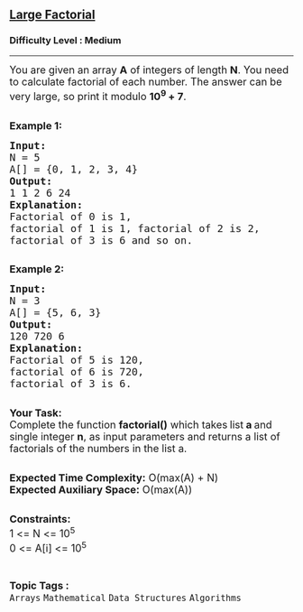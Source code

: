 <h2><a href="https://www.geeksforgeeks.org/problems/large-factorial4721/1?page=16&difficulty=Medium&status=unsolved&sortBy=submissions">Large Factorial</a></h2><h3>Difficulty Level : Medium</h3><hr><div class="problems_problem_content__Xm_eO"><p><span style="font-size:18px">You are given an array <strong>A</strong> of integers&nbsp;of length <strong>N</strong>. You need to calculate&nbsp;factorial of each number.&nbsp;The answer can be very large, so print it modulo <strong>10<sup>9&nbsp;</sup>+ 7</strong>.</span><br>
&nbsp;</p>

<p><span style="font-size:18px"><strong>Example 1:</strong></span></p>

<pre><span style="font-size:18px"><strong>Input:
</strong>N = 5
A[] = {0, 1, 2, 3, 4}
<strong>Output:</strong>
1 1 2 6 24
<strong>Explanation:</strong>
Factorial of 0 is 1, 
factorial of 1 is 1,&nbsp;factorial of 2&nbsp;is 2,&nbsp;
factorial of 3&nbsp;is 6 and so on.
</span>
</pre>

<p><span style="font-size:18px"><strong>Example 2:</strong></span></p>

<pre><span style="font-size:18px"><strong>Input:
</strong>N = 3
A[] = {5, 6, 3}
<strong>Output:</strong>
120 720 6
<strong>Explanation:</strong>
Factorial of 5 is 120, 
factorial of 6 is 720,&nbsp;
factorial of 3&nbsp;is 6.</span></pre>

<p><br>
<span style="font-size:18px"><strong>Your Task:</strong><br>
Complete the function <strong>factorial()</strong>&nbsp;which takes<strong> </strong>list<strong> a&nbsp;</strong>and single integer&nbsp;<strong>n</strong>,&nbsp;as input parameters&nbsp;and returns a list of factorials of the numbers in the list a.</span></p>

<p><br>
<span style="font-size:18px"><strong>Expected Time Complexity:</strong>&nbsp;O(max(A) + N)<br>
<strong>Expected Auxiliary Space:</strong>&nbsp;O(max(A))</span></p>

<p><br>
<span style="font-size:18px"><strong>Constraints:</strong><br>
1 &lt;= N &lt;= 10<sup>5</sup><br>
0 &lt;= A[i] &lt;= 10<sup>5</sup></span></p>
</div><br><p><span style=font-size:18px><strong>Topic Tags : </strong><br><code>Arrays</code>&nbsp;<code>Mathematical</code>&nbsp;<code>Data Structures</code>&nbsp;<code>Algorithms</code>&nbsp;
